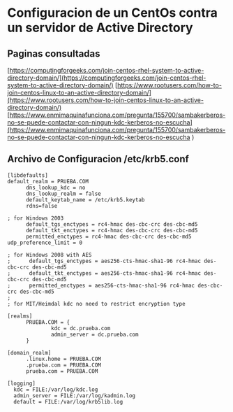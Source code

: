 # Configuracion de un CentOs contra un servidor de Active Directory

## Paginas consultadas 

[https://computingforgeeks.com/join-centos-rhel-system-to-active-directory-domain/](https://computingforgeeks.com/join-centos-rhel-system-to-active-directory-domain/)
[https://www.rootusers.com/how-to-join-centos-linux-to-an-active-directory-domain/](https://www.rootusers.com/how-to-join-centos-linux-to-an-active-directory-domain/)
[https://www.enmimaquinafunciona.com/pregunta/155700/sambakerberos-no-se-puede-contactar-con-ningun-kdc-kerberos-no-escucha](https://www.enmimaquinafunciona.com/pregunta/155700/sambakerberos-no-se-puede-contactar-con-ningun-kdc-kerberos-no-escucha
)

## Archivo de Configuracion /etc/krb5.conf
```
[libdefaults]
default_realm = PRUEBA.COM
      dns_lookup_kdc = no
      dns_lookup_realm = false
      default_keytab_name = /etc/krb5.keytab
      rdns=false

; for Windows 2003
      default_tgs_enctypes = rc4-hmac des-cbc-crc des-cbc-md5
      default_tkt_enctypes = rc4-hmac des-cbc-crc des-cbc-md5
      permitted_enctypes = rc4-hmac des-cbc-crc des-cbc-md5
udp_preference_limit = 0

; for Windows 2008 with AES
;      default_tgs_enctypes = aes256-cts-hmac-sha1-96 rc4-hmac des-cbc-crc des-cbc-md5
;      default_tkt_enctypes = aes256-cts-hmac-sha1-96 rc4-hmac des-cbc-crc des-cbc-md5
;      permitted_enctypes = aes256-cts-hmac-sha1-96 rc4-hmac des-cbc-crc des-cbc-md5
;
; for MIT/Heimdal kdc no need to restrict encryption type

[realms]
      PRUEBA.COM = {
              kdc = dc.prueba.com
              admin_server = dc.prueba.com
      }

[domain_realm]
      .linux.home = PRUEBA.COM
      .prueba.com = PRUEBA.COM
      prueba.com = PRUEBA.COM

[logging]
  kdc = FILE:/var/log/kdc.log
  admin_server = FILE:/var/log/kadmin.log
  default = FILE:/var/log/krb5lib.log
```